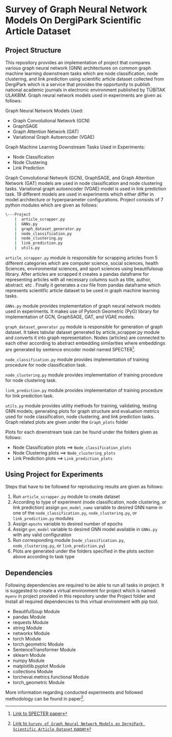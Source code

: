 # Survey of Graph Neural Network Models On DergiPark Scientific Article Dataset

## Project Structure
This repository provides an implementation of project that compares various graph neural network (GNN)
architectures on common graph machine learning downstream tasks which are node classification, node clustering, and link prediction using scientific article dataset collected from DergiPark which is a service that provides the opportunity to 
publish national academic journals in electronic environment published by TÜBİTAK ULAKBİM. Graph neural network models used
in experiments are given as follows:

Graph Neural Network Models Used:
- Graph Convolutional Network (GCN)
- GraphSAGE
- Graph Attention Network (GAT)
- Variational Graph Autoencoder (VGAE)

Graph Machine Learning Downstream Tasks Used in Experiments:
- Node Classification
- Node Clustering
- Link Prediction

Graph Convolutional Network (GCN), GraphSAGE, and Graph Attention Network (GAT) models are used in node classification and
node clustering tasks. Variational graph autoencoder (VGAE) model is used in link prediction task. 19 different models are 
used in experiments which either differ in model architecture or hyperparameter configurations. Project consists of 7 python
modules which are given as follows:

```bash
\---Project
    |  article_scrapper.py  
    |  GNNs.py  
    |  graph_dataset_generator.py  
    |  node_classification.py
    |  node_clustering.py
    |  link_prediction.py
    |  utils.py
```

`article_scrapper.py` module is responsible for scrapping articles from 5 different categories which are computer science, social sciences, health Sciences, environmental sciences, and sport sciences using beautifulsoup library. After articles are scrapped it creates a pandas dataframe for representing articles with all necessary columns such as title, author, abstract. etc . Finally it generates a csv file from pandas dataframe which represents scientific article dataset to be used in graph
machine learning tasks.

`GNNs.py` module provides implementation of graph neural network models used in experiments. It makes use of Pytorch Geometric (PyG) library for implementation of GCN, GraphSAGE, GAT, and VGAE models.

`graph_dataset_generator.py` module is responsible for generation of graph dataset. It takes tabular dataset generated 
by article_scrapper.py module and converts it into graph representation. Nodes (articles) are connected to each other 
according to abstract embedding similarities where embeddings are generated by sentence encoder model named SPECTER[^1].

[^1]: [Link to SPECTER paper](https://arxiv.org/abs/2004.07180)

`node_classification.py` module provides implementation of training procedure for node classification task.

`node_clustering.py` module provides implementation of training procedure for node clustering task.

`link_prediction.py` module provides implementation of training procedure for link prediction task.

`utils.py` module provides utility methods for training, validating, testing GNN models; generating plots for graph 
structure and evaluation metrics used for node classification, node clustering, and link prediction tasks. Graph related 
plots are given under the `Graph_plots` folder

Plots for each downstream task can be found under the folders given as follows:
- Node Classification plots ==> `Node_classification_plots`
- Node Clustering plots ==> `Node_clustering_plots`
- Link Prediction plots ==> `Link_prediction_plots`

## Using Project for Experiments
Steps that have to be followed for reproducing results are given as follows:

1. Run `article_scrapper.py` module to create dataset
2. According to type of experiment (node classification, node clustering, or link prediction) assign `gnn_model_name` variable to desired GNN name in one of the `node_classification.py`, `node_clustering.py`, or `link_prediction.py` modules  
3. Assign `epochs` variable to desired number of epochs
4. Assign `gnn_model` variable to desired GNN model available in `GNNs.py` with any valid configuration
5. Run corresponding module (`node_classification.py`, `node_clustering.py`, or `link_prediction.py`)
6. Plots are generated under the folders specified in the plots section above according to task type

## Dependencies
Following dependencies are required to be able to run all tasks in project. It is suggested to create a virtual environment
for project which is named `myenv` in project provided in this repository under the Project folder and Install all required dependencies to this virtual environment with pip tool.

- BeautifulSoup Module
- pandas Module
- requests Module
- string Module
- networkx Module
- torch Module
- torch.geometric Module
- SentenceTransformer Module
- sklearn Module
- numpy Module
- matplotlib.pyplot Module
- collections Module
- torcheval.metrics.functional Module
- torch_geometric Module

More information regarding conducted experiments and followed methodology can be found in paper[^2].
[^2]: [Link to `Survey of Graph Neural Network Models on DergiPark Scientific Article Dataset` paper](https://arxiv.org/abs/2004.07180)
